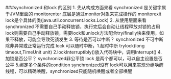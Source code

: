 ###synchronized 和lock 的区别
    1. 先从构成方面来看
        synchronized 是关键字属于JVM里面的
            monitorenter 底层是通过monitor对象来完成操作的
            monitorexit
        lock是个具体的类(java.util.concurrent.locks.Lock)
    2. 从使用层面来看
        synchronized 不需要自己手动释放锁，执行完后会自动让线程释放对锁的占用
        lock则需要自己手动释放锁，需要lock和unlock方法配合try/finally块来使用，如果不释放，可能会导致死锁发生
    3. 等待是否可以中断？
        synchronized 不可中断 除非异常或正常运行完成
        lock 可以随时中断，1.超时中断 trylock(long timeout,TimeUnit unit)
                        2.lockInterruptibly()放入代码块中，调用Interrupt()
    4. 加锁是否公平？
        synchronized非公平锁
        lock 是两个都可以，可以自主设置是否公平
    5.绑定多个条件的condition
        synchronized没有
        lock可以用来实现分组唤醒线程，可以精确唤醒，synchronized只能随机唤醒或者全部唤醒                    
            